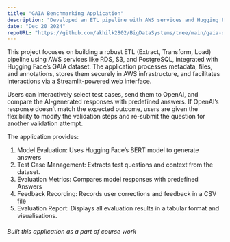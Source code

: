 ```yaml
---
title: "GAIA Benchmarking Application"
description: "Developed an ETL pipeline with AWS services and Hugging Face’s GAIA dataset, enabling interactive data validation with and OpenAI models."
date: "Dec 20 2024"
repoURL: "https://github.com/akhilk2802/BigDataSystems/tree/main/gaia-openai-validations"
---
```


This project focuses on building a robust ETL (Extract, Transform, Load) pipeline using AWS services like RDS, S3, and PostgreSQL, integrated with Hugging Face’s GAIA dataset. The application processes metadata, files, and annotations, stores them securely in AWS infrastructure, and facilitates interactions via a Streamlit-powered web interface.

Users can interactively select test cases, send them to OpenAI, and compare the AI-generated responses with predefined answers. If OpenAI’s response doesn’t match the expected outcome, users are given the flexibility to modify the validation steps and re-submit the question for another validation attempt.

The application provides:

1. Model Evaluation: Uses Hugging Face’s BERT model to generate answers
2. Test Case Management: Extracts test questions and context from the dataset.
3. Evaluation Metrics: Compares model responses with predefined Answers
4. Feedback Recording: Records user corrections and feedback in a CSV file
5. Evaluation Report: Displays all evaluation results in a tabular format and visualisations.

###### Built this application as a part of course work 
